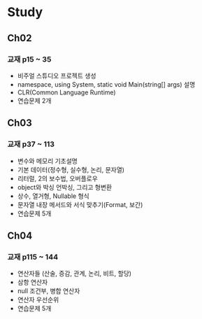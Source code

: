 # Study

## Ch02
### 교재 p15 ~ 35
  - 비주얼 스튜디오 프로젝트 생성
  - namespace, using System, static void Main(string[] args) 설명
  - CLR(Common Language Runtime)
  - 연습문제 2개


## Ch03
### 교재 p37 ~ 113
  - 변수와 메모리 기초설명
  - 기본 데이터(정수형, 실수형, 논리, 문자열)
  - 리터럴, 2의 보수법, 오버플로우
  - object와 박싱 언박싱, 그리고 형변환
  - 상수, 열거형, Nullable 형식
  - 문자열 내장 메서드와 서식 맞추기(Format, 보간)
  - 연습문제 5개


## Ch04
### 교재 p115 ~ 144
  - 연산자들 (산술, 증감, 관계, 논리, 비트, 할당)
  - 삼항 연산자
  - null 조건부, 병합 연산자
  - 연산자 우선순위
  - 연습문제 5개